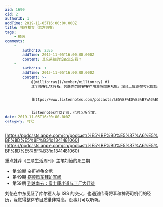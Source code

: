 ```yaml
---
aid: 1690
cid: 2
authorID: 1
addTime: 2019-11-05T16:00:00.000Z
title: 推荐播客「忽左忽右」
tags:
    - 播客
comments:
    -
        authorID: 2355
        addTime: 2019-11-05T16:00:00.000Z
        content: 其它系统的设备怎么看？
    -
        authorID: 1
        addTime: 2019-11-05T16:00:00.000Z
        content: >-
            @[millionray](/member/millionray) #1
            这个播客比较有名，只要你的播客客户端支持搜索功能，理论上应该都可以搜到。主阵地在喜玛拉雅。


            [https://www.listennotes.com/podcasts/%E5%BF%BD%E5%B7%A6%E5%BF%BD%E5%8F%B3-justpod-YxQobS2msdh/](https://www.listennotes.com/podcasts/%E5%BF%BD%E5%B7%A6%E5%BF%BD%E5%8F%B3-justpod-YxQobS2msdh/)


            listennotes可以订阅，也可以听全文。
date: 2019-11-05T16:00:00.000Z
category: 时政
---
```


[https://podcasts.apple.com/cn/podcast/%E5%BF%BD%E5%B7%A6%E5%BF%BD%E5%8F%B3/id1341481060](https://podcasts.apple.com/cn/podcast/%E5%BF%BD%E5%B7%A6%E5%BF%BD%E5%8F%B3/id1341481060)

重点推荐《三联生活周刊》主笔刘怡的那三期

*   第48期 [亲历战争余烬](https://podcasts.apple.com/cn/podcast/48-%E4%BA%B2%E5%8E%86%E6%88%98%E4%BA%89%E4%BD%99%E7%83%AC/id1341481060?i=1000434260038)
*   第49期 [搭顺风车拜访军阀](https://podcasts.apple.com/cn/podcast/49-%E6%90%AD%E9%A1%BA%E9%A3%8E%E8%BD%A6%E6%8B%9C%E8%AE%BF%E5%86%9B%E9%98%80/id1341481060?i=1000435104049)
*   第59期 [到越南去：富士康小道与工厂大迁徙](https://podcasts.apple.com/cn/podcast/59-%E5%88%B0%E8%B6%8A%E5%8D%97%E5%8E%BB-%E5%AF%8C%E5%A3%AB%E5%BA%B7%E5%B0%8F%E9%81%93%E4%B8%8E%E5%B7%A5%E5%8E%82%E5%A4%A7%E8%BF%81%E5%BE%99/id1341481060?i=1000448606785)

刘怡在中东见证了库尔德人与 ISIS 的交火，也遇到传奇将军和神奇司机们的经历，我觉得整体节目质量非常高，没事儿可以听听。

